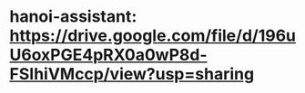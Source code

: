 # hanoi-assistant: https://drive.google.com/file/d/196uU6oxPGE4pRX0a0wP8d-FSIhiVMccp/view?usp=sharing
